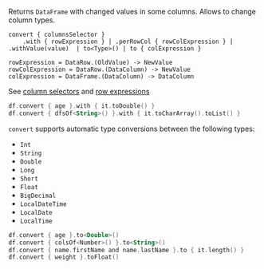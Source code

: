 [//]: # (title: convert)
<!---IMPORT org.jetbrains.kotlinx.dataframe.samples.api.Modify-->

Returns `DataFrame` with changed values in some columns. Allows to change column types.

```text
convert { columnsSelector }
    .with { rowExpression } | .perRowCol { rowColExpression } | .withValue(value)  | to<Type>() | to { colExpression }

rowExpression = DataRow.(OldValue) -> NewValue
rowColExpression = DataRow.(DataColumn) -> NewValue
colExpression = DataFrame.(DataColumn) -> DataColumn
```

See [column selectors](ColumnSelectors.md) and [row expressions](DataRow.md#row-expressions)

<!---FUN convert-->

```kotlin
df.convert { age }.with { it.toDouble() }
df.convert { dfsOf<String>() }.with { it.toCharArray().toList() }
```

<!---END-->

`convert` supports automatic type conversions between the following types:
* `Int`
* `String`
* `Double`
* `Long`
* `Short`
* `Float`
* `BigDecimal`
* `LocalDateTime`
* `LocalDate`
* `LocalTime`

<!---FUN convertTo-->

```kotlin
df.convert { age }.to<Double>()
df.convert { colsOf<Number>() }.to<String>()
df.convert { name.firstName and name.lastName }.to { it.length() }
df.convert { weight }.toFloat()
```

<!---END-->
